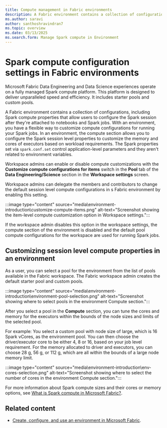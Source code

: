 ```yaml
---
title: Compute management in Fabric environments
description: A Fabric environment contains a collection of configurations, including Spark compute properties. Learn how to configure these properties in an environment.
ms.author: saravi
author: santhoshravindran7
ms.topic: overview
ms.date: 03/13/2025
ms.search.form: Manage Spark compute in Environment
---
```


# Spark compute configuration settings in Fabric environments

Microsoft Fabric Data Engineering and Data Science experiences operate on a fully managed Spark compute platform. This platform is designed to deliver unparalleled speed and efficiency. It includes starter pools and custom pools.

A Fabric environment contains a collection of configurations, including Spark compute properties that allow users to configure the Spark session after they're attached to notebooks and Spark jobs. With an environment, you have a flexible way to customize compute configurations for running your Spark jobs. In an environment, the compute section allows you to configure the Spark session level properties to customize the memory and cores of executors based on workload requirements. The Spark properties set via `spark.conf.set` control application-level parameters and they aren't related to environment variables.

Workspace admins can enable or disable compute customizations with the **Customize compute configurations for items** switch in the **Pool** tab of the **Data Engineering/Science** section in the **Workspace settings** screen.

Workspace admins can delegate the members and contributors to change the default session level compute configurations in s Fabric environment by enabling this setting.

:::image type="content" source="media\environment-introduction\customize-compute-items.png" alt-text="Screenshot showing the item-level compute customization option in Workspace settings.":::

If the workspace admin disables this option in the workspace settings, the compute section of the environment is disabled and the default pool compute configurations for the workspace are used for running Spark jobs.

## Customizing session level compute properties in an environment

As a user, you can select a pool for the environment from the list of pools available in the Fabric workspace. The Fabric workspace admin creates the default starter pool and custom pools.

:::image type="content" source="media\environment-introduction\environment-pool-selection.png" alt-text="Screenshot showing where to select pools in the environment Compute section.":::

After you select a pool in the **Compute** section, you can tune the cores and memory for the executors within the bounds of the node sizes and limits of the selected pool.

For example: You select a custom pool with node size of large, which is 16 Spark vCores, as the environment pool. You can then choose the driver/executor core to be either 4, 8 or 16, based on your job level requirement. For the memory allocated to driver and executors, you can choose 28 g, 56 g, or 112 g, which are all within the bounds of a large node memory limit.

:::image type="content" source="media\environment-introduction\env-cores-selection.png" alt-text="Screenshot showing where to select the number of cores in the environment Compute section.":::

For more information about Spark compute sizes and their cores or memory options, see [What is Spark compute in Microsoft Fabric?](spark-compute.md).

## Related content

- [Create, configure, and use an environment in Microsoft Fabric](create-and-use-environment.md).
